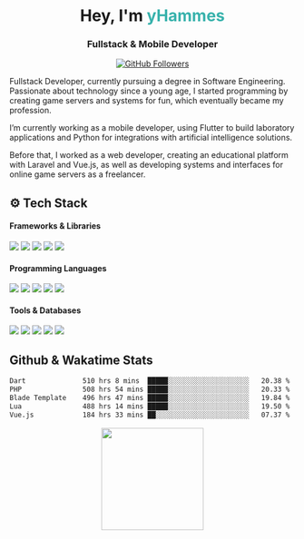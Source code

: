 <head>
  <link href="https://stackpath.bootstrapcdn.com/bootstrap/4.5.2/css/bootstrap.min.css" rel="stylesheet">
</head>

<h1 align="center">Hey, I'm <span style="color:#38B2AC;">yHammes</span></h1>
<h3 align="center">Fullstack & Mobile Developer</h3>

<p align="center">
  <a href="https://github.com/yHammes">
    <img src="https://img.shields.io/github/followers/yHammes?label=Follow&style=social" alt="GitHub Followers"/>
  </a>
</p>

<p>
  Fullstack Developer, currently pursuing a degree in Software Engineering. <br>
  Passionate about technology since a young age, I started programming by creating game servers and systems for fun, which eventually became my profession.
  
  I’m currently working as a mobile developer, using Flutter to build laboratory applications and Python for integrations with artificial intelligence solutions.
  
  Before that, I worked as a web developer, creating an educational platform with Laravel and Vue.js, as well as developing systems and interfaces for online game servers as a freelancer.
</p>

## ⚙️ Tech Stack

#### Frameworks & Libraries
<p>
  <img src="https://img.shields.io/badge/Laravel-FF2D20?style=for-the-badge&logo=laravel&logoColor=white"/>
  <img src="https://img.shields.io/badge/Flutter-38B2AC?style=for-the-badge&logo=flutter&logoColor=white"/>
  <img src="https://img.shields.io/badge/Vue.js-35495E?style=for-the-badge&logo=vuedotjs&logoColor=4FC08D"/>
  <img src="https://img.shields.io/badge/Tailwind_CSS-38B2AC?style=for-the-badge&logo=tailwind-css&logoColor=white"/>
  <img src="https://img.shields.io/badge/Bootstrap-563D7C?style=for-the-badge&logo=bootstrap&logoColor=white"/>
</p>

#### Programming Languages
<p>
  <img src="https://img.shields.io/badge/PHP-777BB4?style=for-the-badge&logo=php&logoColor=white"/>
  <img src="https://img.shields.io/badge/Dart-0175C2?style=for-the-badge&logo=dart&logoColor=white"/>
  <img src="https://img.shields.io/badge/Lua-2C2D72?style=for-the-badge&logo=lua&logoColor=white"/>
  <img src="https://img.shields.io/badge/Python-3670A0?style=for-the-badge&logo=python&logoColor=ffdd54"/>
  <img src="https://img.shields.io/badge/JavaScript-F7DF1E?style=for-the-badge&logo=javascript&logoColor=black"/>
</p>

#### Tools & Databases
<p>
  <img src="https://img.shields.io/badge/GIT-E44C30?style=for-the-badge&logo=git&logoColor=white"/>
  <img src="https://img.shields.io/badge/MySQL-00000F?style=for-the-badge&logo=mysql&logoColor=white"/>
  <img src="https://img.shields.io/badge/SQLite-07405E?style=for-the-badge&logo=sqlite&logoColor=white"/>
  <img src="https://img.shields.io/badge/Docker-2496ED?style=for-the-badge&logo=docker&logoColor=white"/>
  <img src="https://img.shields.io/badge/RabbitMQ-FF6600?style=for-the-badge&logo=rabbitmq&logoColor=white"/>
</p>

## Github & Wakatime Stats

<!--START_SECTION:waka-->

```txt
Dart              510 hrs 8 mins  █████░░░░░░░░░░░░░░░░░░░░   20.38 %
PHP               508 hrs 54 mins █████░░░░░░░░░░░░░░░░░░░░   20.33 %
Blade Template    496 hrs 47 mins █████░░░░░░░░░░░░░░░░░░░░   19.84 %
Lua               488 hrs 14 mins █████░░░░░░░░░░░░░░░░░░░░   19.50 %
Vue.js            184 hrs 33 mins ██░░░░░░░░░░░░░░░░░░░░░░░   07.37 %
```

<!--END_SECTION:waka-->

<p align="center" style="margin-top: 15px;">
  <img height="180em" src="https://github-readme-stats-mu-bice-13.vercel.app/api?username=yHammes&show_icons=true&theme=dark&include_all_commits=true&count_private=true"/>
</p>
